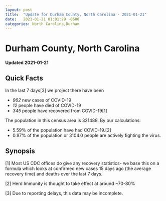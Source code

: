 ```yaml
---
layout: post
title:  "Update for Durham County, North Carolina - 2021-01-21"
date:   2021-01-21 01:01:29 -0600
categories: North Carolina,Durham
---
```


# Durham County, North Carolina
#### Updated 2021-01-21

## Quick Facts

In the last 7 days[3] we project there have been
- *962* new cases of COVID-19
- *12* people have died of COVID-19
- *345* people have recovered from COVID-19[1]

The population in this census area is 321488. By our calculations:
- 5.59% of the population have had COVID-19.[2]
- 0.97% of the population or 3104.0 people are actively fighting the virus.

## Synopsis




[1] Most US CDC offices do give any recovery statistics- we base this on a formula which looks at confirmed new cases
15 days ago (the average recovery time) and deaths over the last 7 days.

[2] Herd Immunity is thought to take effect at around ~70-80%

[3] Due to reporting delays, this data may be incomplete.
 
    